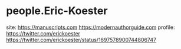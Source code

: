 # people.Eric-Koester
site: https://manuscripts.com https://modernauthorguide.com profile: https://twitter.com/erickoester https://twitter.com/erickoester/status/1697578900744806747
